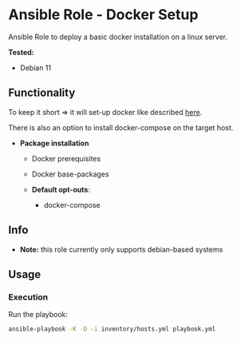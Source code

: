 # Ansible Role - Docker Setup
Ansible Role to deploy a basic docker installation on a linux server.


**Tested:**
* Debian 11

## Functionality

To keep it short => it will set-up docker like described [here](https://docs.docker.com/engine/install/debian/).

There is also an option to install docker-compose on the target host.

* **Package installation**
  * Docker prerequisites
  * Docker base-packages


  * **Default opt-outs**:
    * docker-compose

## Info

* **Note:** this role currently only supports debian-based systems

## Usage

### Execution

Run the playbook:
```bash
ansible-playbook -K -D -i inventory/hosts.yml playbook.yml
```
